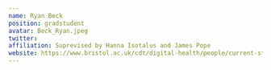 ```yaml
---
name: Ryan Beck
position: gradstudent 
avatar: Beck_Ryan.jpeg
twitter: 
affiliation: Suprevised by Hanna Isotalus and James Pope 
website: https://www.bristol.ac.uk/cdt/digital-health/people/current-students/ryan-beck/
---
```

